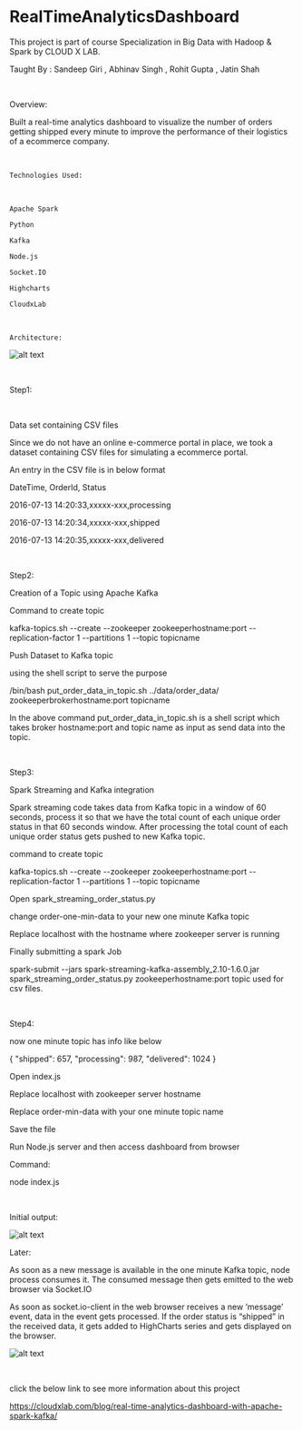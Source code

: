 # RealTimeAnalyticsDashboard

This project is part of course Specialization in Big Data with Hadoop & Spark by CLOUD X LAB.

Taught By : Sandeep Giri , Abhinav Singh , Rohit Gupta , Jatin Shah

</br>

Overview:


Built a real-time analytics dashboard to visualize the number of orders getting shipped every minute to improve the performance of their logistics of a ecommerce company.


<br>

    Technologies Used:

</br>    

    Apache Spark 

    Python

    Kafka 

    Node.js

   	Socket.IO  

   	Highcharts 

   	CloudxLab 




</br>

    Architecture:

![alt text](https://github.com/RepakaRamateja/RealTimeAnalyticsDashboard/blob/master/architecture.png)

</br>

 Step1:

</br>

 Data set containing CSV files

 Since we do not have an online e-commerce portal in place, we took a dataset containing CSV files for simulating a ecommerce portal.

 An entry in the CSV file is in below format

 DateTime, OrderId, Status

  2016-07-13 14:20:33,xxxxx-xxx,processing

  2016-07-13 14:20:34,xxxxx-xxx,shipped

  2016-07-13 14:20:35,xxxxx-xxx,delivered

</br>

 Step2:

 Creation of a Topic using Apache Kafka

 Command to create topic 

 kafka-topics.sh --create --zookeeper zookeeperhostname:port --replication-factor 1 --partitions 1 --topic topicname
 

 Push Dataset to Kafka topic
 
 using the shell script to serve the purpose

 /bin/bash put_order_data_in_topic.sh ../data/order_data/ zookeeperbrokerhostname:port topicname

 In the above command put_order_data_in_topic.sh is a shell script which takes broker hostname:port and topic name as input as send data into the topic.

</br>

 Step3:

 Spark Streaming and Kafka integration

 Spark streaming code takes data from Kafka topic in a window of 60 seconds, process it so that we have the total count of each unique order status in that 60 seconds window. After processing the total count of each unique order status gets pushed to new Kafka topic.

command to create topic

 kafka-topics.sh --create --zookeeper zookeeperhostname:port --replication-factor 1 --partitions 1 --topic topicname
 
 Open spark_streaming_order_status.py 

 change order-one-min-data to your new one minute Kafka topic

 Replace localhost with the hostname where zookeeper server is running

 Finally submitting a spark Job

 spark-submit --jars spark-streaming-kafka-assembly_2.10-1.6.0.jar spark_streaming_order_status.py zookeeperhostname:port topic used for  csv files.

</br>

 Step4:

 now one minute topic has info like below

 {
    "shipped": 657,
    "processing": 987,
    "delivered": 1024
 }

  Open index.js 

  Replace localhost with zookeeper server hostname

  Replace order-min-data with your one minute topic name
  
  Save the file

 Run Node.js server  and then access dashboard from browser 

 Command:

 node index.js
 
 

</br>
 
Initial output:

![alt text](https://github.com/RepakaRamateja/RealTimeAnalyticsDashboard/blob/master/initial.png)


Later: 

 As soon as a new message is available in the one minute Kafka topic, node process consumes it. The consumed message then gets emitted to the web browser via Socket.IO


 As soon as socket.io-client in the web browser receives a new ‘message’ event, data in the event gets processed. If the order status is “shipped” in the received data, it gets added to HighCharts series and gets displayed on the browser.



![alt text](https://github.com/RepakaRamateja/RealTimeAnalyticsDashboard/blob/master/final.png)


</br>

click the below link to see more information about this project 

https://cloudxlab.com/blog/real-time-analytics-dashboard-with-apache-spark-kafka/

 
</br>

